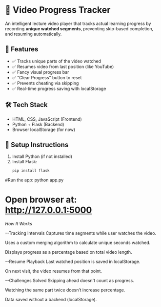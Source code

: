
# 🎥 Video Progress Tracker

An intelligent lecture video player that tracks actual learning progress by recording **unique watched segments**, preventing skip-based completion, and resuming automatically.

## 🌟 Features

- ✅ Tracks unique parts of the video watched
- ✅ Resumes video from last position (like YouTube)
- ✅ Fancy visual progress bar
- ✅ "Clear Progress" button to reset
- ✅ Prevents cheating via skipping
- ✅ Real-time progress saving with localStorage

## 🛠 Tech Stack

- HTML, CSS, JavaScript (Frontend)
- Python + Flask (Backend)
- Browser localStorage (for now)

## 🚀 Setup Instructions

1. Install Python (if not installed)
2. Install Flask:
   ```bash
   pip install flask


#Run the app:
python app.py

# Open browser at: http://127.0.0.1:5000

*How It Works*

--Tracking Intervals
Captures time segments while user watches the video.

Uses a custom merging algorithm to calculate unique seconds watched.

Displays progress as a percentage based on total video length.

--Resume Playback
Last watched position is saved in localStorage.

On next visit, the video resumes from that point.

--Challenges Solved
Skipping ahead doesn't count as progress.

Watching the same part twice doesn’t increase percentage.

Data saved without a backend (localStorage).



